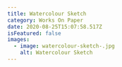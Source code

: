 ```yaml
---
title: Watercolour Sketch
category: Works On Paper
date: 2020-08-25T15:07:58.517Z
isFeatured: false
images:
  - image: watercolour-sketch-.jpg
    alt: Watercolour Sketch
---
```


